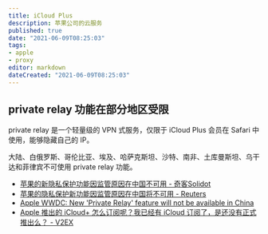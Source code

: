 ```yaml
---
title: iCloud Plus
description: 苹果公司的云服务
published: true
date: "2021-06-09T08:25:03"
tags:
- apple
- proxy
editor: markdown
dateCreated: "2021-06-09T08:25:03"
---
```


## private relay 功能在部分地区受限

private relay 是一个轻量级的 VPN 式服务，仅限于 iCloud Plus 会员在 Safari 中使用，能够隐藏自己的 IP。

大陆、白俄罗斯、哥伦比亚、埃及、哈萨克斯坦、沙特、南非、土库曼斯坦、乌干达和菲律宾不可使用 private relay 功能。

+ [苹果的新隐私保护功能因监管原因在中国不可用 - 奇客Solidot](https://web.archive.org/web/20210609071732/https://www.solidot.org/story?sid=67988)
+ [苹果的隐私保护新功能因监管原因在中国将不可用 - Reuters](https://web.archive.org/web/20210609080258if_/https://cn.reuters.com/article/idCNKCS2DK07J)
+ [Apple WWDC: New 'Private Relay' feature will not be available in China](https://web.archive.org/web/20210608211722/https://www.cnbc.com/2021/06/08/apple-wwdc-new-private-relay-feature-will-not-be-available-in-china.html)
+ [Apple 推出的 iCloud+ 怎么订阅呢？我已经有 iCloud 订阅了，是还没有正式推出么？ - V2EX](https://web.archive.org/web/20210608155647/https://www.v2ex.com/t/782064)
